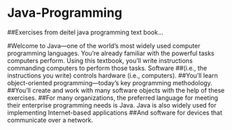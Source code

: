 # Java-Programming
##Exercises from deitel java programming text book... 


#Welcome to Java—one of the world’s most widely used computer programming languages. You’re already familiar with the powerful tasks computers perform. Using this textbook, you’ll write instructions commanding computers to perform those tasks. Software
##(i.e., the instructions you write) controls hardware (i.e., computers). 
##You’ll learn object-oriented programming—today’s key programming methodology.
##You’ll create and work with many software objects with the help of these exercises. 
##For many organizations, the preferred language for meeting their enterprise programming needs is Java. Java is also widely used for implementing Internet-based applications
##And software for devices that communicate over a network. 
